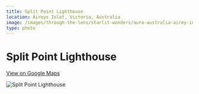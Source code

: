 ```yaml
---
title: Split Point Lighthouse
location: Aireys Inlet, Victoria, Australia
image: /images/through-the-lens/starlit-wonders/aura-australia-airey-inlet-lighthouse.jpg
type: photo
---
```


# Split Point Lighthouse

<a href="https://www.google.com/maps/search/?api=1&query=Aireys+Inlet,+Victoria,+Australia" target="_blank" rel="noopener noreferrer">View on Google Maps</a>

![Split Point Lighthouse](/images/through-the-lens/starlit-wonders/aura-australia-airey-inlet-lighthouse.jpg)
